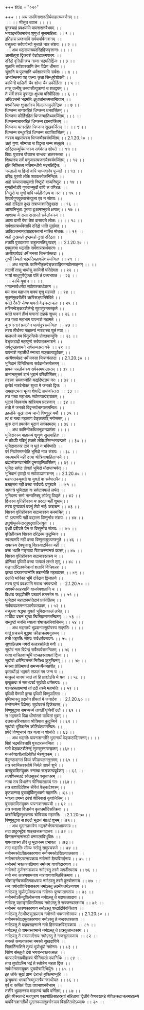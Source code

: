 +++
title = "०२०"

+++
।। अथ पापविनाशनतीर्थमाहात्म्यवर्णनम् ।।  
।। ।। श्रीसूत उवाच ।। ।।  
पुनश्चाहं प्रवक्ष्यामि पापनाशनवैभवम् ।।  
भगवद्भक्तिभावेन शृणुध्वं सुसमाहिताः ।। १ ।।  
इतिहासं प्रवक्ष्यामि सर्वपापविनाशनम् ।।  
यच्छ्रुत्वा सर्वपापेभ्यो मुच्यते नात्र संशयः ।। २ ।।  
।। अथ भद्रमत्याख्यदरिद्रद्विजवृत्तान्तः ।। ।।  
आसीत्पुरा द्विजवरो वेदवेदाङ्गपारगः ।।  
दरिद्रो वृत्तिहीनश्च नाम्ना भद्रमतिर्द्विजः ।। ३ ।।  
श्रुतानि सर्वशास्त्राणि तेन विप्रेण धीमता ।।  
श्रुतानि च पुराणानि धर्मशास्त्राणि सर्वशः ।। ४ ।।  
अभवंस्तस्य षट् पत्न्यः कृता सिन्धुर्यशोवती ।।  
कामिनी मालिनी चैव शोभा चैव प्रकीर्तिताः ।। ५ ।।  
तासु पत्नीषु तस्यासीत्पुत्राणां च शतद्वयम् ।।  
ते सर्वे तस्य पुत्राद्याः क्षुधया परिपीडिताः ।। ६ ।।  
अकिञ्चनो भद्रमतिः क्षुधार्तानात्मजान्प्रियान् ।।  
पश्यन्प्रियाः क्षुधार्ताश्च विललापाकुलेन्द्रियः ।। ७ ।।  
धिग्जन्म भाग्यरहितं धिग्जन्म धनवर्जितम् ।।  
धिग्जन्म कीर्तिरहितं धिग्जन्मातिथ्यवर्जितम् ।। ८ ।।  
धिग्जन्माचाररहितं धिग्जन्म ज्ञानवर्जितम् ।।  
धिग्जन्म यत्नरहितं धिग्जन्म सुखवर्जितम् ।। ।। ९ ।।  
धिग्जन्म बन्धुरहितं धिग्जन्म ख्यातिवर्जितम् ।।  
नरस्य बह्वपत्यस्य धिग्जन्मैश्वर्यवर्जितम् ।। 2.1.20.१० ।।  
अहो गुणाः सौम्यता च विद्वत्ता जन्म सत्कुले ।।  
दारिद्र्याम्बुधिमग्नस्य सर्वमेतन्न शोभते ।। ११ ।।  
विप्राः पुत्राश्च पौत्राश्च बान्धवा भ्रातरस्तथा ।।  
शिष्याश्च सर्वे मनुजास्त्यजन्त्यैश्वर्यवर्जितम् ।। १२ ।।  
इति निश्चित्य मतिमान्धीरो भद्रमतिर्द्विजः ।।  
चण्डालो वा द्विजो वापि भाग्यवानेव पूज्यते ।। १३ ।।  
दरिद्रः पुरुषो लोके शववल्लोकनिन्दितः ।।  
अहो सम्पत्समायुक्तो निष्ठुरो वाप्यनिष्ठुरः ।। १४ ।।  
गुणहीनोऽपि गुणवान्मूर्खो वापि स पण्डितः ।।  
निष्ठुरो वा गुणी वापि धर्महीनोऽथ वा नरः ।। १५ ।।  
ऐश्वर्यगुणयुक्तश्चेत्पूज्य एव न संशयः ।।  
अहो दरिद्रता दुःखं तत्राप्याशातिदुःखदा ।। १६ ।।  
आशाभिभूताः पुरुषा दुःखमश्नुवते क्षणात् ।। १७ ।।  
आशाया ये दासा दासास्ते सर्वलोकस्य ।।  
आशा दासी येषां तेषां दासायते लोकः ।। ।। १८ ।।  
सर्वशास्त्रार्थवेत्तापि दरिद्रो भाति मूर्खवत् ।।  
आकिञ्चन्यमहाग्राहग्रस्तानां नास्ति मोचकः ।। १९ ।।  
अहो दुःखमहो दुःखमहो दुःखं दरिद्रता ।।  
तत्रापि पुत्रदाराणां बाहुल्यमतिदुःखदम् ।। 2.1.20.२० ।।  
एवमुक्त्वा भद्रमतिः सर्वशास्त्रार्थपारगः ।।  
अत्यैश्वर्यप्रदं धर्मं मनसा चिन्तयंस्तदा ।।  
तूष्णीं स्थितो भद्रमतिमहाक्लेशसमन्वितः ।। २१ ।।  
।। अथ भद्रमतेः कामिनीकृतवेङ्कटाद्रिगमनप्रोत्साहनम् ।। ।।  
तदानीं तासु भार्यासु कामिनी पतिदेवता ।। २२ ।।  
भार्या साधुगुणैर्युक्ता पतिं तं प्रत्यभाषत ।। २३ ।।  
।। कामिन्युवाच ।। ।।  
भगवन्सर्वधर्मज्ञ सर्वशास्त्रार्थपारग ।।  
मम नाथ महाभाग वाक्यं शृणु महामते ।। २४ ।।  
सुवर्णमुखरीतीरे ऋषिसङ्घनिषेविते ।।  
वर्तते दैवतैः सेव्यः पावनो वेङ्कटाचलः ।। २५ ।।  
तस्मिन्वेङ्कटशैलेन्द्रे सुरासुरनमस्कृते ।।  
वर्तते पावनं तीर्थं पापानां दाहकं शुभम् ।। २६ ।।  
तत्र गत्वा महाभाग पापनाशे महामते ।।  
कुरु स्नानं प्रयत्नेन भार्यापुत्रसमन्वितः ।। २७ ।।  
तस्य तीर्थस्य माहात्म्यं नारदाच्च श्रुतं मया ।।  
बालभावे मम पितुरन्तिके प्रोक्तवान्मुनिः ।। २८ ।।  
वेङ्कटाद्रौ महापुण्ये सर्वपातकनाशने ।।  
सर्वदुःखप्रशमने सर्वसम्पत्प्रदायके ।। २९ ।।  
पापनाशे महातीर्थे स्नात्वा सङ्कल्पपूर्वकम् ।।  
अत्यैश्वर्यप्रदं धर्मं मनसा चिन्तयंस्तदा ।। 2.1.20.३० ।।  
भूमिदानं विनिश्चित्य सर्वदानोत्तमोत्तमम् ।।  
प्रापकं परलोकस्य सर्वकामफलप्रदम् ।। ३१ ।।  
दानानामुत्तमं दानं भूदानं परिकीर्तितम्।।  
तद्दत्त्वा समवाप्नोति यद्यदिष्टतमं नरः ।। ३२ ।।  
इत्येवं नारदेनोक्तं श्रुत्वा मे जनको द्विजः ।।  
सम्प्रहृष्टमना भूत्वा शेषाद्रिं प्राप्तवांस्तदा ।। ३३ ।।  
तत्र गत्वा महाभागः सर्वसम्पत्प्रदायकम् ।।  
भूदानं विप्रवर्याय श्रोत्रियाय प्रदत्तवान् ।। ३४ ।।  
ततो मे जनको विद्वन्सर्वभाग्यसमन्वितः ।।  
इहलोके सुखं प्राप्य चान्ते विष्णुपुरं ययौ ।। ३५ ।।  
त्वं च गत्वा महाभाग वेङ्कटाद्रिं नगोत्तमम् ।।  
कुरु दानं प्रयत्नेन भूदानं सर्वकामदम् ।। ३६ ।।  
।। अथ कामिनीकथितभूदानप्रशंसा ।। ।।  
भूमिदानस्य माहात्म्यं शृणुष्व सुसमाहितः ।।  
न कोऽपि गदितुं शक्तो लोकेऽस्मिन्भगवन्प्रभो ।। ३७ ।।  
भूमिदानात्परं दानं न भूतं न भविष्यति ।।  
परं निर्वाणमाप्नोति भूमिदो नात्र संशयः ।। ३८ ।।  
स्वल्पामपि महीं दत्त्वा श्रोत्रियायाहिताग्नये ।।  
ब्रह्मलोकमवाप्नोति पुनरावृत्तिवर्जितम् ।। ३९ ।।  
भूमिदः सर्वदः प्रोक्तो भूमिदो मोक्षभाग्भवेत् ।।  
भूभिदानं वृषाद्रौ च सर्वपापप्रणाशनम् ।। 2.1.20.४० ।।  
महापातकयुक्तो वा युक्तो वा सर्वपातकैः ।।  
दशहस्तां महीं दत्त्वा सर्वपापैः प्रमुच्यते ।। ४१ ।।  
सत्पात्रे भूमिदाता यः सर्वदानफलं लभेत् ।।  
भूमिदस्य समो नान्यस्त्रिषु लोकेषु विद्यते ।। ४२ ।।  
द्विजस्य वृत्तिहीनस्य यः प्रदद्यान्महीं शुभाम्।।  
तस्य पुण्यफलं वक्तुं शेषो नार्हः कदाचन ।। ४३ ।।  
विप्रस्य वृत्तिहीनस्य सदाचारस्य कस्यचित् ।।  
यो ऽल्पामपि महीं दद्यात्स विष्णुर्नात्र संशयः ।। ४४ ।।  
इक्षुगोधूमकेदारपूगदृक्षादिसंयुता ।।  
पृथ्वी प्रदीयते येन स विष्णुर्नात्र संशयः ।। ४५ ।।  
वृत्तिहीनस्य विप्रस्य दरिद्रस्य कुटुम्बिनः ।।  
स्वल्पामपि महीं दत्त्वा विष्णुसायुज्यमश्नुते ।। ४६ ।।  
सक्तस्य देवपूजासु विप्रस्याटविका मही ।।  
दत्ता भवति गङ्गायां त्रिरात्रस्नानजं फलम्।। ४७ ।।  
विप्रस्य वृत्तिहीनस्य सदाचाररतस्य च ।।  
द्रोणिकां पृथिवीं दत्त्वा यत्फलं लभते शृणु ।। ४८ ।।  
गङ्गातीरेऽश्वमेधानां शतानि विधिवन्नरः ।।  
कृत्वा यत्फलमाप्नोति तदाप्नोति महत्फलम् ।। ४९ ।।  
ददाति भारिकां भूमिं दरिद्राय द्विजातये ।।  
तस्य पुण्यं प्रवक्ष्यामि मन्नाथ भगवन्प्रभो ।। 2.1.20.५० ।।  
अश्वमेधसहस्राणि वाजपेयशतानि च ।।  
विधाय जाह्नवीतीरे यत्फलं तल्लभेत सः ।। ५१ ।।  
भूमिदानं महादानमतिदानं प्रकीर्तितम् ।।  
सर्वपापप्रशमनमपवर्गफलप्रदम् ।। ५२ ।।  
यच्छ्रुत्वा श्रद्धया युक्तो भूमिदानफलं लभेत् ।।  
भार्याया वचनं श्रुत्वा त्वितिहाससमन्वितम् ।। ५३ ।।  
सन्तुष्टो मनसि ध्यात्वा शेषाचलनिवासिनम् ।। ५४ ।।  
।। अथ भद्रमतये भूप्रदानात्सुघोषस्य सद्गतिः ।। ।।  
गन्तुं प्रचक्रमे बुद्ध्या क्रीडाचलमनुत्तमम् ।।  
ततो भद्रमतिः सौम्यः सर्वधर्मपरायणः ।। ५५ ।।  
सुशालिन्नाम नगरीं कलत्रसहितो ययौ ।।  
सुघोषं नाम विप्रेन्द्रं सर्वैश्वर्यसमन्वितम् ।। ५६ ।।  
गत्वा याचितवान्भूमिं पञ्चहस्तायतां द्विजः ।।  
सुघोषो धर्मनिरतस्तं निरीक्ष्य कुटुम्बिनम् ।। ।। ५७ ।।  
मनसा प्रीतिमापन्नं समभ्यर्च्यैनमब्रवीत् ।।  
कृतार्थोऽहं भद्रमते सफलं मम जन्म च ।।  
मत्कुलं चानघं जातं त्वं हि ग्राह्योऽसि मे यतः ।। ५८ ।।  
इत्युक्त्वा तं समभ्यर्च्य सुघोषो धर्मतत्परः ।।  
पञ्चहस्तप्रमाणां तां ददौ तस्मै महामतिः ।। ५९ ।।  
पृथिवी वैष्णवी पुण्या पृथिवी विष्णुपालिता ।।  
पृथिव्यास्तु प्रदानेन प्रीयतां मे जनार्दनः ।। 2.1.20.६० ।।  
मन्त्रेणानेन विप्रेन्द्राः सुघोषस्तं द्विजेश्वरम् ।।  
विष्णुबुद्ध्या समभ्यर्च्य तावतीं पृथिवीं ददौ ।। ६१ ।।  
स भद्रमतये विप्रा धीमांस्तां याचितां भुवम् ।।  
दत्तवान्हरिभक्ताय श्रोत्रियाय कुटुम्बिने ।। ६२ ।।  
सुघोषो भूमिदानेन कोटिवंशसमन्वितः ।।  
प्रपेदे विष्णुभवनं यत्र गत्वा न शोचति ।। ६३ ।।  
।। अथ भद्रमतेः पापनाशनतीरे भूदानार्थं वेङ्कटाद्रिगमनम्।। ।।  
विप्रो भद्रमतिश्चापि पुत्रदारसमन्वितः ।।  
गतो वेङ्कटशैलेन्द्रं सुरासुरनमस्कृतम् ।।६४।।  
गन्धर्वयक्षशैलादिसेवितं मेरुपुत्रकम् ।।  
वैकुण्ठादागतं दिव्यं क्रीडाचलमनुत्तमम् ।। ६५ ।।  
तत्र स्वामिसरस्तोये निर्मले पावने शुभे ।।  
दारपुत्रादिसंयुक्तः स्नात्वा सङ्कल्पपूर्वकम् ।। ६६ ।।  
तत्पश्चिमतटे श्वेतसूकरं वसुधाधरम् ।।  
नत्वा तत्र विधानेन श्रीनिवासालयं गतः ।।६७।।  
तत्र ब्रह्मादिदेवैश्च सेवितं वेङ्कटेश्वरम् ।।  
दृष्टवान्सह पुत्राद्यैर्विष्णुभक्तो महामतिः।।६८।।  
भक्त्या प्रणम्य देवेशं श्रीनिवासं कृपानिधिम् ।।  
पुत्रदारादिसंयुक्तः पापनाशनमाययौ ।। ६९ ।।  
तत्र स्नात्वा विधानेन कृतधर्मादिसत्क्रियः ।।  
कस्मैचिद्विष्णुभक्ताय श्रोत्रियाय महामतिः ।।2.1.20.७०।।  
विष्णुबुद्ध्या स प्रददौ भूदानं मोक्षदं शुभम्।।७१।।  
।। अथ भूदानप्रभावेण भद्रमतेर्भगवत्साक्षात्कारः।।  
तदा प्रादुरभूद्देवः शङ्खचक्रगदाधरः ।। ७२ ।।  
विनतानन्दनारूढो वनमालाविभूषितः ।।  
पापनाशस्य तीरे तु भूदानस्य प्रभावतः ।।७३।।  
तदा भद्रमतिः सौम्यः स्तोतुं समुपचक्रमे ।। ७४ ।।  
नमोनमस्तेऽखिलकारणाय नमोनमस्तेऽखिलपालकाय ।।  
नमोनमस्तेऽमरनायकाय नमोनमो दैत्यविमर्दनाय ।। ७५ ।।  
नमोनमो भक्तजनप्रियाय नमोनमः पापविदारणाय ।।  
नमोनमो दुर्जननाशकाय नमोऽस्तु तस्मै जगदीश्वराय ।। ७६ ।।  
नमो नमः कारणवामनाय नारायणायामितविक्रमाय ।।  
श्रीशार्ङ्गचक्रासिगदाधराय नमोऽस्तु तस्मै पुरुषोत्तमाय ।। ७७ ।।  
नमः पयोराशिनिवासकाय नमोऽस्तु लक्ष्मीपतयेऽव्ययाय ।।  
 नमोऽस्तु सूर्याद्यमितप्रभाय नमोनमः पुण्यगतागताय ।। ७८ ।।  
नमोनमोऽर्केन्दुविलोचनाय नमोऽस्तु ते यज्ञफलप्रदाय ।।  
नमोस्तु यज्ञाङ्गविराजिताय नमोऽस्तु ते सज्जनवल्लभाय ।। ७९ ।।  
नमोनमः कारणकारणाय नमोऽस्तु शब्दादिविवर्जिताय ।।  
नमोऽस्तु तेऽभीष्टसुखप्रदाय नमोनमो भक्तमनोरमाय ।। 2.1.20.८० ।।  
नमोनमस्तेऽद्भुतकारणाय नमोऽस्तु ते मन्दरधारकाय ।।  
नमोऽस्तु ते यज्ञवराहनाम्ने नमो हिरण्याक्षविदारकाय ।। ८१ ।।  
नमोऽस्तु ते वामनरूपभाजे नमोऽस्तु ते क्षत्रकुलान्तकाय ।।  
नमोऽस्तु ते रावणमर्दनाय नमोऽस्तु ते नन्दसुताग्रजाय ।। ८२ ।।  
नमस्ते कमलाकान्त नमस्ते सुखदायिने ।।  
श्रितार्तिनाशिने तुभ्यं भूयोभूयो नमोनमः ।। ८३ ।।  
विप्रेण संस्तुतो देवो भगवान्भक्तवत्सलः ।।  
वात्सल्येनाब्रवीद्वाक्यं श्रीनिवासो दयानिधिः ।। ८४ ।।  
तात तुष्टोऽस्मि भद्रं ते स्तोत्रेण महता द्विज ।।  
सर्वभोगसमायुक्तः पुत्रपौत्रादिभिर्युतः ।। ८५ ।।  
इह लोके सुखं प्राप्य देहान्ते मुक्तिमाप्नुहि ।।  
इत्युक्त्वा भगवान्विष्णुस्तत्रैवान्तरधीयत ।। ८६ ।।  
एवं वः कथितं विप्राः पापनाशनवैभवम् ।।  
तत्तीरे भूप्रदानस्य माहात्म्यं चापि वर्णितम् ।। ८७ ।।  
इति श्रीस्कान्दे महापुराण एकाशीतिसाहस्र्यां संहितायां द्वितीये वैष्णवखण्डे श्रीवेङ्कटाचलमाहात्म्ये पापविनाशनतीर्थे भूदानफलानुवर्णनन्नाम विंशतितमोऽध्यायः ।। २० ।।